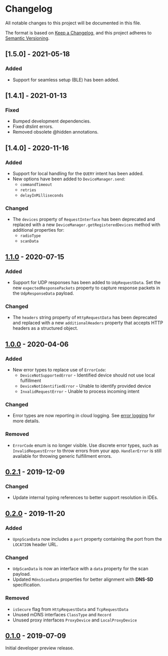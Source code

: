 # Changelog
All notable changes to this project will be documented in this file.

The format is based on [Keep a Changelog](https://keepachangelog.com/en/1.0.0/),
and this project adheres to [Semantic Versioning](https://semver.org/spec/v2.0.0.html).

## [1.5.0] - 2021-05-18

### Added

- Support for seamless setup (BLE) has been added.

## [1.4.1] - 2021-01-13

### Fixed

- Bumped development dependencies.
- Fixed dtslint errors.
- Removed obsolete @hidden annotations.

## [1.4.0] - 2020-11-16

### Added

- Support for local handling for the  `QUERY` intent has been added.
- New options have been added to `DeviceManager.send`:
  - `commandTimeout`
  - `retries`
  - `delayInMilliseconds`

### Changed

- The `devices` property of `RequestInterface` has been deprecated and replaced
  with a new `DeviceManager.getRegisteredDevices` method with additional
  properties for:
  - `radioType`
  - `scanData`

## [1.1.0] - 2020-07-15

### Added

- Support for UDP responses has been added to `UdpRequestData`. Set the new
  `expectedResponsePackets` property to capture response packets in the
  `UdpResponseData` payload.

### Changed

- The `headers` string property of `HttpRequestData` has been deprecated and
  replaced with a new `additionalHeaders` property that accepts HTTP headers as
  a structured object.

## [1.0.0] - 2020-04-06

### Added

- New error types to replace use of `ErrorCode`:
  - `DeviceNotSupportedError` - Identified device should not use local fulfillment
  - `DeviceNotIdentifiedError` - Unable to identify provided device
  - `InvalidRequestError` - Unable to process incoming intent

### Changed

- Error types are now reporting in cloud logging.
  See [error logging](https://developers.google.com/assistant/smarthome/develop/error-logging)
  for more details.

### Removed

- `ErrorCode` enum is no longer visible. Use discrete error types, such as
  `InvalidRequestError` to throw errors from your app. `HandlerError` is
  still available for throwing generic fulfillment errors.

## [0.2.1] - 2019-12-09

### Changed

- Update internal typing references to better support resolution in IDEs.

## [0.2.0] - 2019-11-20

### Added

- `UpnpScanData` now includes a `port` property containing the port from the
  `LOCATION` header URL.

### Changed

- `UdpScanData` is now an interface with a `data` property for the scan payload.
- Updated `MdnsScanData` properties for better alignment with **DNS-SD** specification.

### Removed

- `isSecure` flag from `HttpRequestData` and `TcpRequestData`
- Unused mDNS interfaces `ClassType` and `Record`
- Unused proxy interfaces `ProxyDevice` and `LocalProxyDevice`

## [0.1.0] - 2019-07-09

Initial developer preview release.

[1.1.0]: https://github.com/actions-on-google/local-home-sdk/compare/v1.0.0...v1.1.0
[1.0.0]: https://github.com/actions-on-google/local-home-sdk/compare/v0.2.1...v1.0.0
[0.2.1]: https://github.com/actions-on-google/local-home-sdk/compare/v0.2.0...v0.2.1
[0.2.0]: https://github.com/actions-on-google/local-home-sdk/compare/v0.1.0...v0.2.0
[0.1.0]: https://github.com/actions-on-google/local-home-sdk/releases/tag/v0.1.0
